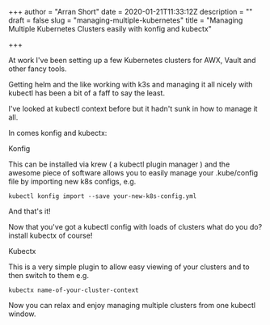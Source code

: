 +++
author = "Arran Short"
date = 2020-01-21T11:33:12Z
description = ""
draft = false
slug = "managing-multiple-kubernetes"
title = "Managing Multiple Kubernetes Clusters easily with konfig and kubectx"

+++


At work I've been setting up a few Kubernetes clusters for AWX, Vault and other fancy tools.

Getting helm and the like working with k3s and managing it all nicely with kubectl has been a bit of a faff to say the least.

I've looked at kubectl context before but it hadn't sunk in how to manage it all.

In comes konfig and kubectx:

Konfig

This can be installed via krew ( a kubectl plugin manager ) and the awesome piece of software allows you to easily manage your .kube/config file by importing new k8s configs, e.g.

`kubectl konfig import --save your-new-k8s-config.yml`

And that's it!

Now that you've got a kubectl config with loads of clusters what do you do? install kubectx of course!



Kubectx

This is a very simple plugin to allow easy viewing of your clusters and to then switch to them e.g.

`kubectx name-of-your-cluster-context`

Now you can relax and enjoy managing multiple clusters from one kubectl window.







